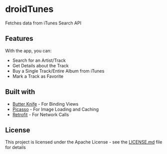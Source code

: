 # droidTunes

Fetches data from iTunes Search API 

## Features

With the app, you can:

* Search for an Artist/Track
* Get Details about the Track
* Buy a Single Track/Entire Album from iTunes
* Mark a Track as Favorite

## Built with

* [Butter Knife](http://jakewharton.github.io/butterknife/) - For Binding Views
* [Picasso](http://square.github.io/picasso/) - For Image Loading and Caching
* [Retrofit](http://square.github.io/retrofit/) - For Network Calls

## License

This project is licensed under the Apache License - see the [LICENSE.md](LICENSE.md) file for details
